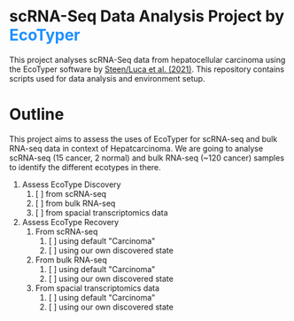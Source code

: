 # scRNA-Seq Data Analysis Project by <font style="color:DodgerBlue;">EcoTyper</font>


This project analyses scRNA-Seq data from hepatocellular carcinoma using the EcoTyper software by [Steen/Luca et al. (2021)](https://www.cell.com/cancer-cell/fulltext/S1535-6108(21)00451-7). This repository contains scripts used for data analysis and environment setup. 

# Outline

This project aims to assess the uses of EcoTyper for scRNA-seq and bulk RNA-seq data in context of Hepatcarcinoma. We are going to analyse scRNA-seq (15 cancer, 2 normal) and bulk RNA-seq (~120 cancer) samples to identify the different ecotypes in there. 

1. Assess EcoType Discovery 
   1. [ ] from scRNA-seq
   2. [ ] from bulk RNA-seq
   3. [ ] from spacial transcriptomics data
2. Assess EcoType Recovery 
   1. From scRNA-seq
      1. [ ] using default "Carcinoma"
      2. [ ] using our own discovered state
   2. From bulk RNA-seq
      1. [ ] using default "Carcinoma"
      2. [ ] using our own discovered state
   3. From spacial transcriptomics data
      1. [ ] using default "Carcinoma"
      2. [ ] using our own discovered state
